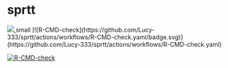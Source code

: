 # sprtt
<a href="https://codecov.io/gh/Lucy-333/sprtt">
  <img src="https://codecov.io/gh/Lucy-333/sprtt/branch/main/graph/badge.svg?token=IQHTDTRBAW"/>
</a>
small
<!-- badges: start -->
[![R-CMD-check](https://github.com/Lucy-333/sprtt/actions/workflows/R-CMD-check.yaml/badge.svg)](https://github.com/Lucy-333/sprtt/actions/workflows/R-CMD-check.yaml)
<!-- badges: end -->

<!-- badges: start -->
[![R-CMD-check](https://github.com/Lucy-333/sprt/workflows/R-CMD-check/badge.svg)](https://github.com/Lucy-333/sprtt/actions/workflows/R-CMD-full.yaml)
<!-- badges: end -->



